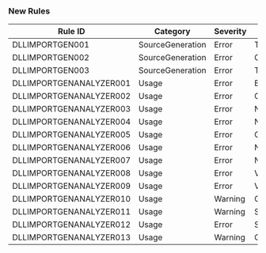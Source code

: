﻿### New Rules

Rule ID | Category | Severity | Notes
--------|----------|----------|-------
DLLIMPORTGEN001         | SourceGeneration | Error    | TypeNotSupported
DLLIMPORTGEN002         | SourceGeneration | Error    | ConfigurationNotSupported
DLLIMPORTGEN003         | SourceGeneration | Error    | TargetFrameworkNotSupported
DLLIMPORTGENANALYZER001 | Usage            | Error    | BlittableTypeMustBeBlittable
DLLIMPORTGENANALYZER002 | Usage            | Error    | CannotHaveMultipleMarshallingAttributes
DLLIMPORTGENANALYZER003 | Usage            | Error    | NativeTypeMustBeNonNull
DLLIMPORTGENANALYZER004 | Usage            | Error    | NativeTypeMustBeBlittable
DLLIMPORTGENANALYZER005 | Usage            | Error    | GetPinnableReferenceReturnTypeBlittable
DLLIMPORTGENANALYZER006 | Usage            | Error    | NativeTypeMustBePointerSized
DLLIMPORTGENANALYZER007 | Usage            | Error    | NativeTypeMustHaveRequiredShape
DLLIMPORTGENANALYZER008 | Usage            | Error    | ValuePropertyMustHaveSetter
DLLIMPORTGENANALYZER009 | Usage            | Error    | ValuePropertyMustHaveGetter
DLLIMPORTGENANALYZER010 | Usage            | Warning  | GetPinnableReferenceShouldSupportAllocatingMarshallingFallback
DLLIMPORTGENANALYZER011 | Usage            | Warning  | StackallocMarshallingShouldSupportAllocatingMarshallingFallback
DLLIMPORTGENANALYZER012 | Usage            | Error    | StackallocConstructorMustHaveStackBufferSizeConstant
DLLIMPORTGENANALYZER013 | Usage            | Warning  | GeneratedDllImportMissingRequiredModifiers
